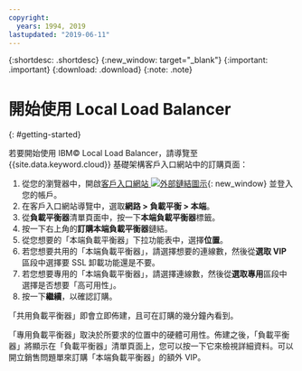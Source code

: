 ```yaml
---
copyright:
  years: 1994, 2019
lastupdated: "2019-06-11"
---
```


{:shortdesc: .shortdesc}
{:new_window: target="_blank"}
{:important: .important}
{:download: .download}
{:note: .note}

# 開始使用 Local Load Balancer
{: #getting-started}

若要開始使用 IBM© Local Load Balancer，請導覽至 {{site.data.keyword.cloud}} 基礎架構客戶入口網站中的訂購頁面：

1. 從您的瀏覽器中，開啟[客戶入口網站 ![外部鏈結圖示](../../icons/launch-glyph.svg "外部鏈結圖示")](https://control.softlayer.com/){: new_window} 並登入您的帳戶。
2. 在客戶入口網站導覽中，選取**網路 > 負載平衡 > 本端**。
3. 從**負載平衡器**清單頁面中，按一下**本端負載平衡器**標籤。
4. 按一下右上角的**訂購本端負載平衡器**鏈結。
5. 從您想要的「本端負載平衡器」下拉功能表中，選擇**位置**。
6. 若您想要共用的「本端負載平衡器」，請選擇想要的連線數，然後從**選取 VIP** 區段中選擇要 SSL 卸載功能還是不要。
7. 若您想要專用的「本端負載平衡器」，請選擇連線數，然後從**選取專用**區段中選擇是否想要「高可用性」。
8. 按一下**繼續**，以確認訂購。

「共用負載平衡器」即會立即佈建，且可在訂購的幾分鐘內看到。

「專用負載平衡器」取決於所要求的位置中的硬體可用性。佈建之後，「負載平衡器」將顯示在「負載平衡器」清單頁面上，您可以按一下它來檢視詳細資料。可以開立銷售問題單來訂購「本端負載平衡器」的額外 VIP。
